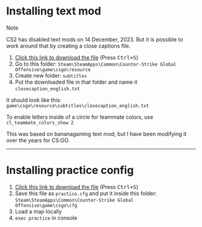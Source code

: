 # Installing text mod

> [!NOTE]
> CS2 has disabled text mods on 14 December, 2023. But it is possible to work around that by creating a close captions file.

1. [Click this link to download the file](https://raw.githubusercontent.com/xPaw/CS2/main/csgo_textmod.txt) (Press <kbd>Ctrl+S</kbd>)
2. Go to this folder: `Steam\SteamApps\Common\Counter-Strike Global Offensive\game\csgo\resource`
3. Create new folder: `subtitles`
4. Put the downloaded file in that folder and name it `closecaption_english.txt`

It should look like this: `game\csgo\resource\subtitles\closecaption_english.txt`

To enable letters inside of a circle for teammate colors, use `cl_teammate_colors_show 2`

This was based on bananagaming text mod, but I have been modifying it over the years for CS:GO.

----

# Installing practice config

1. [Click this link to download the file](https://raw.githubusercontent.com/xPaw/CS2/main/cs2practice.cfg) (Press <kbd>Ctrl+S</kbd>)
2. Save this file as `practice.cfg` and put it inside this folder: `Steam\SteamApps\Common\Counter-Strike Global Offensive\game\csgo\cfg`
3. Load a map locally
4. `exec practice` in console
